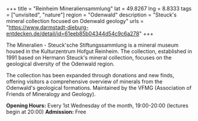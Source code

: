 +++
title = "Reinheim Mineraliensammlung"
lat = 49.8267
lng = 8.8333
tags = ["unvisited", "nature"]
region = "Odenwald"
description = "Steuck's mineral collection focused on Odenwald geology"
urls = "https://www.darmstadt-dieburg-entdecken.de/detail/id=61eeb85b04344d54c9c6a278"
+++

The Mineralien - Steuck'sche Stiftungssammlung is a mineral museum housed in the Kulturzentrum Hofgut Reinheim. The collection, established in 1991 based on Hermann Steuck's mineral collection, focuses on the geological diversity of the Odenwald region.

The collection has been expanded through donations and new finds, offering visitors a comprehensive overview of minerals from the Odenwald's geological formations. Maintained by the VFMG (Association of Friends of Mineralogy and Geology).

**Opening Hours:** Every 1st Wednesday of the month, 19:00-20:00 (lectures begin at 20:00)
**Admission:** Free